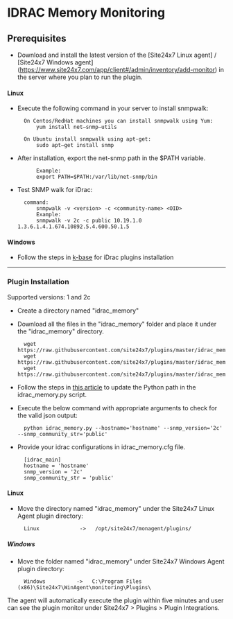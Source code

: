 # IDRAC Memory Monitoring
                                                                                              
## Prerequisites

- Download and install the latest version of the [Site24x7 Linux agent] / [Site24x7 Windows agent] (https://www.site24x7.com/app/client#/admin/inventory/add-monitor) in the server where you plan to run the plugin.

#### Linux 

- Execute the following command in your server to install snmpwalk: 

		On Centos/RedHat machines you can install snmpwalk using Yum:
  			yum install net–snmp–utils

  		On Ubuntu install snmpwalk using apt-get:
  			sudo apt–get install snmp
  
- After installation, export the net-snmp path in the $PATH variable.

    		Example:
  			export PATH=$PATH:/var/lib/net-snmp/bin

- Test SNMP walk for iDrac:
  
  		command:
  			snmpwalk -v <version> -c <community-name> <OID>
        	Example:
  			snmpwalk -v 2c -c public 10.19.1.0 1.3.6.1.4.1.674.10892.5.4.600.50.1.5
		
#### Windows

- Follow the steps in [k-base](https://support.site24x7.com/portal/en/kb/articles/idrac-monitoring-for-windows) for iDrac plugins installation

---

### Plugin Installation  

Supported versions: 1 and 2c

- Create a directory named "idrac_memory"
      
- Download all the files in the "idrac_memory" folder and place it under the "idrac_memory" directory.

		wget https://raw.githubusercontent.com/site24x7/plugins/master/idrac_memory/idrac_memory.py
		wget https://raw.githubusercontent.com/site24x7/plugins/master/idrac_memory/idrac_memory.cfg
		wget https://raw.githubusercontent.com/site24x7/plugins/master/idrac_memory/SNMPUtil.py

- Follow the steps in [this article](https://support.site24x7.com/portal/en/kb/articles/updating-python-path-in-a-plugin-script-for-linux-servers) to update the Python path in the idrac_memory.py script.

- Execute the below command with appropriate arguments to check for the valid json output:

		python idrac_memory.py --hostname='hostname' --snmp_version='2c' --snmp_community_str='public'

- Provide your idrac configurations in idrac_memory.cfg file.

		[idrac_main]
		hostname = 'hostname'
		snmp_version = '2c' 
		snmp_community_str = 'public'
		
#### Linux

- Move the directory named "idrac_memory" under the Site24x7 Linux Agent plugin directory: 

		Linux             ->   /opt/site24x7/monagent/plugins/
		
##### Windows 

- Move the folder named "idrac_memory" under Site24x7 Windows Agent plugin directory: 

		Windows          ->   C:\Program Files (x86)\Site24x7\WinAgent\monitoring\Plugins\
		
The agent will automatically execute the plugin within five minutes and user can see the plugin monitor under Site24x7 > Plugins > Plugin Integrations.





